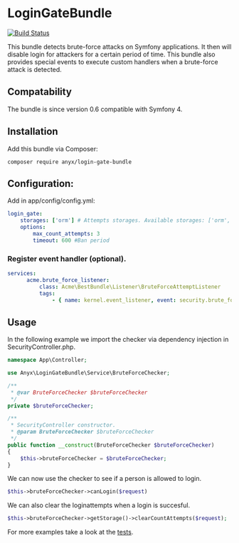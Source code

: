 LoginGateBundle
==============

[![Build Status](https://travis-ci.org/anyx/LoginGateBundle.svg?branch=master)](https://travis-ci.org/anyx/LoginGateBundle)

This bundle detects brute-force attacks on Symfony applications. It then will disable login for attackers for a certain period of time.
This bundle also provides special events to execute custom handlers when a brute-force attack is detected.

## Compatability
The bundle is since version 0.6 compatible with Symfony 4.

## Installation
Add this bundle via Composer:
```
composer require anyx/login-gate-bundle
```
## Configuration:

Add in app/config/config.yml:

```yml
login_gate:
    storages: ['orm'] # Attempts storages. Available storages: ['orm', 'session', 'mongodb']
    options:
        max_count_attempts: 3
        timeout: 600 #Ban period
 ```
### Register event handler (optional).
```yml
services:
      acme.brute_force_listener:
          class: Acme\BestBundle\Listener\BruteForceAttemptListener
          tags:
              - { name: kernel.event_listener, event: security.brute_force_attempt, method: onBruteForceAttempt }
```

## Usage
In the following example we import the checker via dependency injection in SecurityController.php.
```php
namespace App\Controller;

use Anyx\LoginGateBundle\Service\BruteForceChecker;

/**
 * @var BruteForceChecker $bruteForceChecker
 */
private $bruteForceChecker;

/**
 * SecurityController constructor.
 * @param BruteForceChecker $bruteForceChecker
 */
public function __construct(BruteForceChecker $bruteForceChecker)
{
    $this->bruteForceChecker = $bruteForceChecker;
}
```
We can now use the checker to see if a person is allowed to login.
```php
$this->bruteForceChecker->canLogin($request)
```
We can also clear the loginattempts when a login is succesful.
```php
$this->bruteForceChecker->getStorage()->clearCountAttempts($request);
```

For more examples take a look at the [tests](https://github.com/anyx/LoginGateBundle/tree/master/Tests).

